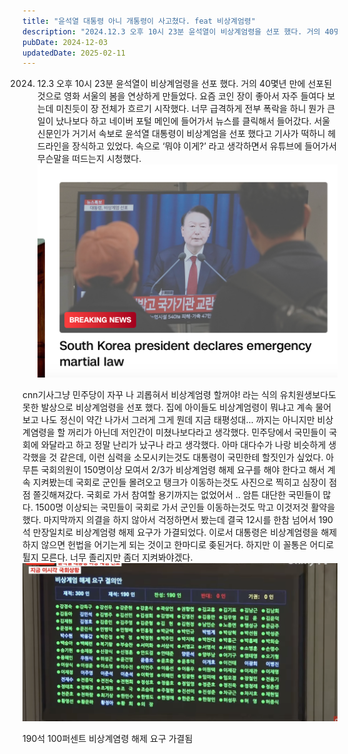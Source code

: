 ```yaml
---
title: "윤석열 대통령 아니 개통령이 사고쳤다. feat 비상계엄령"
description: "2024.12.3 오후 10시 23분 윤석열이 비상계엄령을 선포 했다. 거의 40몇년 만에 선포된 것으로 영화 서울의 봄을 연상하게 만들었다. 요즘 코인 장이 좋아서 자주 들여다 보는데 미친듯이 장 전체가 흐르기 시작했다. 너무 급격하게 전부 폭락을 하니 뭔가 큰일이 났나보다 하고 네이..."
pubDate: 2024-12-03
updatedDate: 2025-02-11
---
```


2024. 12.3 오후 10시 23분 윤석열이 비상계엄령을 선포 했다. 거의 40몇년 만에 선포된 것으로 영화 서울의 봄을 연상하게 만들었다. 요즘 코인 장이 좋아서 자주 들여다 보는데 미친듯이 장 전체가 흐르기 시작했다. 너무 급격하게 전부 폭락을 하니 뭔가 큰일이 났나보다 하고 네이버 포털 메인에 들어가서 뉴스를 클릭해서 들어갔다. 서울신문인가 거기서 속보로 윤석열 대통령이 비상계엄을 선포 했다고 기사가 떡하니 헤드라인을 장식하고 있었다. 속으로 ‘뭐야 이게?’ 라고 생각하면서 유튜브에 들어가서 무슨말을 떠드는지 시청했다.
![cnn기사](/content/images/2024/12/-----------2024-12-03------11.57.22.png)

cnn기사그냥 민주당이 자꾸 나 괴롭혀서 비상계엄령 할꺼야! 라는 식의 유치원생보다도 못한 발상으로 비상계엄령을 선포 했다. 집에 아이들도 비상계엄령이 뭐냐고 계속 물어보고 나도 정신이 약간 나가서 그러게 그게 뭔데 지금 태평성대… 까지는 아니지만 비상계염령을 할 꺼리가 아닌데 저인간이 미쳤나보다라고 생각했다. 민주당에서 국민들이 국회에 와달라고 하고 정말 난리가 났구나 라고 생각했다. 아마 대다수가 나랑 비슷하게 생각했을 것 같은데, 이런 심력을 소모시키는것도 대통령이 국민한테 할짓인가 싶었다.
아무튼 국회의원이 150명이상 모여서 2/3가 비상계엄령 해제 요구를 해야 한다고 해서 계속 지켜봤는데 국회로 군인들 몰려오고 탱크가 이동하는것도 사진으로 찍히고 심장이 점점 쫄깃해져갔다. 국회로 가서 참여할 용기까지는 없었어서 .. 암튼 대단한 국민들이 많다. 1500명 이상되는 국민들이 국회로 가서 군인들 이동하는것도 막고 이것저것 활약을 했다.
마지막까지 의결을 하지 않아서 걱정하면서 봤는데 결국 12시를 한참 넘어서 190석 만장일치로 비상계엄령 해제 요구가 가결되었다. 이로서 대통령은 비상계엄령을 해제 하지 않으면 헌법을 어기는게 되는 것이고 한마디로 좆된거다. 하지만 이 꼴통은 어디로 튈지 모른다. 너무 졸리지만 좀더 지켜봐야겠다.
![190석 100퍼센트 비상계염령 해제 요구 가결됨](/content/images/2024/12/DraggedImage.png)

190석 100퍼센트 비상계염령 해제 요구 가결됨